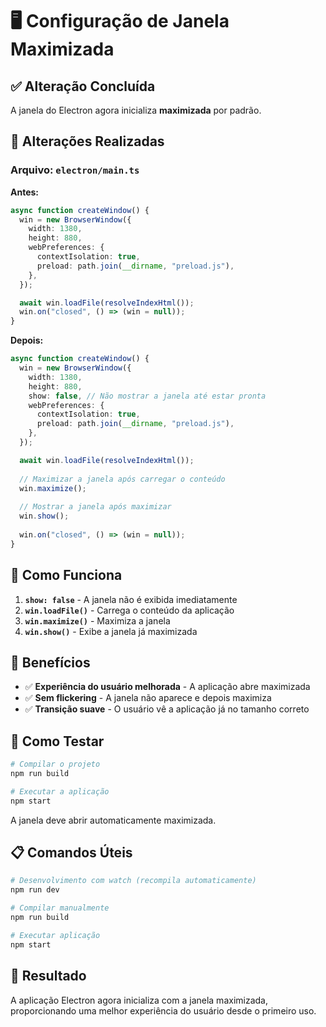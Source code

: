 # 🖥️ Configuração de Janela Maximizada

## ✅ Alteração Concluída

A janela do Electron agora inicializa **maximizada** por padrão.

## 📝 Alterações Realizadas

### Arquivo: `electron/main.ts`

**Antes:**
```typescript
async function createWindow() {
  win = new BrowserWindow({
    width: 1380,
    height: 880,
    webPreferences: {
      contextIsolation: true,
      preload: path.join(__dirname, "preload.js"),
    },
  });

  await win.loadFile(resolveIndexHtml());
  win.on("closed", () => (win = null));
}
```

**Depois:**
```typescript
async function createWindow() {
  win = new BrowserWindow({
    width: 1380,
    height: 880,
    show: false, // Não mostrar a janela até estar pronta
    webPreferences: {
      contextIsolation: true,
      preload: path.join(__dirname, "preload.js"),
    },
  });

  await win.loadFile(resolveIndexHtml());
  
  // Maximizar a janela após carregar o conteúdo
  win.maximize();
  
  // Mostrar a janela após maximizar
  win.show();
  
  win.on("closed", () => (win = null));
}
```

## 🔧 Como Funciona

1. **`show: false`** - A janela não é exibida imediatamente
2. **`win.loadFile()`** - Carrega o conteúdo da aplicação
3. **`win.maximize()`** - Maximiza a janela
4. **`win.show()`** - Exibe a janela já maximizada

## 🚀 Benefícios

- ✅ **Experiência do usuário melhorada** - A aplicação abre maximizada
- ✅ **Sem flickering** - A janela não aparece e depois maximiza
- ✅ **Transição suave** - O usuário vê a aplicação já no tamanho correto

## 🧪 Como Testar

```bash
# Compilar o projeto
npm run build

# Executar a aplicação
npm start
```

A janela deve abrir automaticamente maximizada.

## 📋 Comandos Úteis

```bash
# Desenvolvimento com watch (recompila automaticamente)
npm run dev

# Compilar manualmente
npm run build

# Executar aplicação
npm start
```

## 🎯 Resultado

A aplicação Electron agora inicializa com a janela maximizada, proporcionando uma melhor experiência do usuário desde o primeiro uso.









